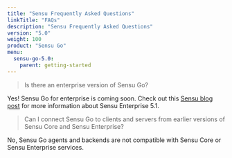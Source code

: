 ```yaml
---
title: "Sensu Frequently Asked Questions"
linkTitle: "FAQs"
description: "Sensu Frequently Asked Questions"
version: "5.0"
weight: 100
product: "Sensu Go"
menu:
  sensu-go-5.0:
    parent: getting-started
---
```


> Is there an enterprise version of Sensu Go?

Yes! Sensu Go for enterprise is coming soon. Check out this [Sensu blog post](https://blog.sensu.io/announcing-the-sensu-roadmap-sensu-go-release-date) for more information about Sensu Enterprise 5.1.

> Can I connect Sensu Go to clients and servers from earlier versions of Sensu Core and Sensu Enterprise?

No, Sensu Go agents and backends are not compatible with Sensu Core or Sensu Enterprise services.
